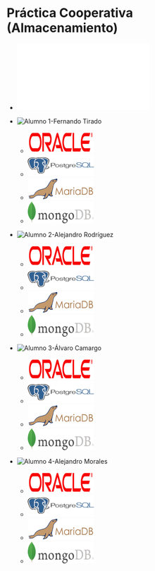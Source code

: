 # Práctica Cooperativa (Almacenamiento)

[logoOracle]: /fotos/Oracle2.png
[logoPostgres]: /fotos/PostgreSQL2.png
[logoMariaDB]: /fotos/MariaDB2.png
[logoMongoDB]: /fotos/MongoDB2.png
[OracleFer]: https://github.com/ftiradob/Gestion_almacenamiento_BBDD#oracle
[PostgresFer]:https://github.com/ftiradob/Gestion_almacenamiento_BBDD#postgresql
[MariaDBFer]:https://github.com/ftiradob/Gestion_almacenamiento_BBDD#mariadb
[MongoDBFer]:https://github.com/ftiradob/Gestion_almacenamiento_BBDD#mongodb
[OracleAleR]:https://github.com/alexrr12341/Almacenamiento_BBDD_Alumno2#oracle
[PostgresAleR]:https://github.com/alexrr12341/Almacenamiento_BBDD_Alumno2#postgres
[MariaDBAleR]:https://github.com/alexrr12341/Almacenamiento_BBDD_Alumno2#mysql
[MongoDBAleR]:https://github.com/alexrr12341/Almacenamiento_BBDD_Alumno2#mongodb
[OracleAleM]:https://github.com/MoralG/Gestion_del_Almacenamiento_BBDD/blob/master/AlejandroM_Individual.md#oracle
[PostgresAleM]:https://github.com/MoralG/Gestion_del_Almacenamiento_BBDD/blob/master/AlejandroM_Individual.md#postgres
[MariaDBAleM]:https://github.com/MoralG/Gestion_del_Almacenamiento_BBDD/blob/master/AlejandroM_Individual.md#mysql
[MongoDBAleM]:https://github.com/MoralG/Gestion_del_Almacenamiento_BBDD/blob/master/AlejandroM_Individual.md#mongodb
[OracleAlv]:https://github.com/alvarocn/practica5-almacenamiento-alumno3/blob/master/practica5-alumno3.md#oracle
[PostgresAlv]:https://github.com/alvarocn/practica5-almacenamiento-alumno3/blob/master/practica5-alumno3.md#postgresql
[MariaDBAlv]:https://github.com/alvarocn/practica5-almacenamiento-alumno3/blob/master/practica5-alumno3.md#mysql
[MongoDBAlv]:https://github.com/alvarocn/practica5-almacenamiento-alumno3/blob/master/practica5-alumno3.md#mongodb

* ![Parte grupal](/Grupal/Grupal.md)

* ![Alumno 1-Fernando Tirado](https://github.com/ftiradob)
	* [![logoOracleFer][logoOracle]][OracleFer]
	* [![logoPostgresFer][logoPostgres]][PostgresFer]
	* [![logoMariadbFer][logoMariaDB]][MariaDBFer]
	* [![logoMongoDBFer][logoMongoDB]][MongoDBFer]

* ![Alumno 2-Alejandro Rodríguez](https://github.com/alexrr12341)
	* [![logoOracleAleR][logoOracle]][OracleAleR]
	* [![logoPostgresAleR][logoPostgres]][PostgresAleR]
	* [![logoMariadbAleR][logoMariaDB]][MariaDBAleR]
	* [![logoMongoDBAleR][logoMongoDB]][MongoDBAleR]

* ![Alumno 3-Álvaro Camargo](https://github.com/alvarocn)
	* [![logoOracleAlv][logoOracle]][OracleAlv]
	* [![logoPostgresAlv][logoPostgres]][PostgresAlv]
	* [![logoMariaDBAlv][logoMariaDB]][MariaDBAlv]
	* [![logoMongoDBAlv][logoMongoDB]][MongoDBAlv]

* ![Alumno 4-Alejandro Morales](https://github.com/moralg)
	* [![logoOracleAleM][logoOracle]][OracleAleM]
	* [![logoPostgresAleM][logoPostgres]][PostgresAleM]
	* [![logoMariadbAleM][logoMariaDB]][MariaDBAleM]
	* [![logoMongoDBAleM][logoMongoDB]][MongoDBAleM]






